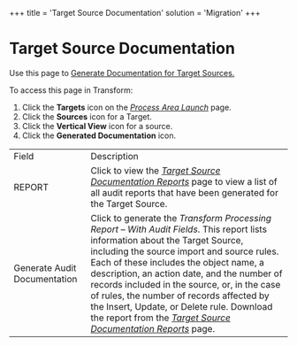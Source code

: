 +++
title = 'Target Source Documentation'
solution = 'Migration'
+++

# Target Source Documentation

<div class="use">

Use this page to [Generate Documentation for Target
Sources.](../Use_Cases/Generate_Documentation.htm)

</div>

To access this page in Transform:

1.  Click the **Targets** icon on the *[Process Area
    Launch](Process_Area_Launch.htm)* page.
2.  Click the **Sources** icon for a Target.
3.  Click the **Vertical View** icon for a source.
4.  Click the **Generated Documentation**
icon.

|                              |                                                                                                                                                                                                                                                                                                                                                                                                                                                                                                                            |
| ---------------------------- | -------------------------------------------------------------------------------------------------------------------------------------------------------------------------------------------------------------------------------------------------------------------------------------------------------------------------------------------------------------------------------------------------------------------------------------------------------------------------------------------------------------------------- |
| Field                        | Description                                                                                                                                                                                                                                                                                                                                                                                                                                                                                                                |
| REPORT                       | Click to view the *[Target Source Documentation Reports](Target_Source_Documentation_Reports.htm)* page to view a list of all audit reports that have been generated for the Target Source.                                                                                                                                                                                                                                                                                                                                |
| Generate Audit Documentation | Click to generate the *Transform Processing Report – With Audit Fields*. This report lists information about the Target Source, including the source import and source rules. Each of these includes the object name, a description, an action date, and the number of records included in the source, or, in the case of rules, the number of records affected by the Insert, Update, or Delete rule. Download the report from the *[Target Source Documentation Reports](Target_Source_Documentation_Reports.htm)* page. |
